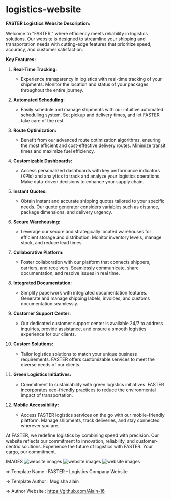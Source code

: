 # logistics-website
**FASTER Logistics Website Description:**

Welcome to "FASTER," where efficiency meets reliability in logistics solutions. Our website is designed to streamline your shipping and transportation needs with cutting-edge features that prioritize speed, accuracy, and customer satisfaction.

**Key Features:**

1. **Real-Time Tracking:**
   - Experience transparency in logistics with real-time tracking of your shipments. Monitor the location and status of your packages throughout the entire journey.

2. **Automated Scheduling:**
   - Easily schedule and manage shipments with our intuitive automated scheduling system. Set pickup and delivery times, and let FASTER take care of the rest.

3. **Route Optimization:**
   - Benefit from our advanced route optimization algorithms, ensuring the most efficient and cost-effective delivery routes. Minimize transit times and maximize fuel efficiency.

4. **Customizable Dashboards:**
   - Access personalized dashboards with key performance indicators (KPIs) and analytics to track and analyze your logistics operations. Make data-driven decisions to enhance your supply chain.

5. **Instant Quotes:**
   - Obtain instant and accurate shipping quotes tailored to your specific needs. Our quote generator considers variables such as distance, package dimensions, and delivery urgency.

6. **Secure Warehousing:**
   - Leverage our secure and strategically located warehouses for efficient storage and distribution. Monitor inventory levels, manage stock, and reduce lead times.

7. **Collaborative Platform:**
   - Foster collaboration with our platform that connects shippers, carriers, and receivers. Seamlessly communicate, share documentation, and resolve issues in real time.

8. **Integrated Documentation:**
   - Simplify paperwork with integrated documentation features. Generate and manage shipping labels, invoices, and customs documentation seamlessly.

9. **Customer Support Center:**
   - Our dedicated customer support center is available 24/7 to address inquiries, provide assistance, and ensure a smooth logistics experience for our clients.

10. **Custom Solutions:**
    - Tailor logistics solutions to match your unique business requirements. FASTER offers customizable services to meet the diverse needs of our clients.

11. **Green Logistics Initiatives:**
    - Commitment to sustainability with green logistics initiatives. FASTER incorporates eco-friendly practices to reduce the environmental impact of transportation.

12. **Mobile Accessibility:**
    - Access FASTER logistics services on the go with our mobile-friendly platform. Manage shipments, track deliveries, and stay connected wherever you are.

At FASTER, we redefine logistics by combining speed with precision. Our website reflects our commitment to innovation, reliability, and customer-centric solutions. Experience the future of logistics with FASTER. Your cargo, our commitment.

IMAGES
![website images](img/faster-iphone-view.jpg)
![website images](img/faster-macbook.jpeg)
![website images](img/faster-iphone-view.jpg)

  =>  Template Name    : FASTER - Logistics Company Website
  
  =>  Template Author  : Mugisha alain

  =>  Author Website   : https://github.com/Alain-16

